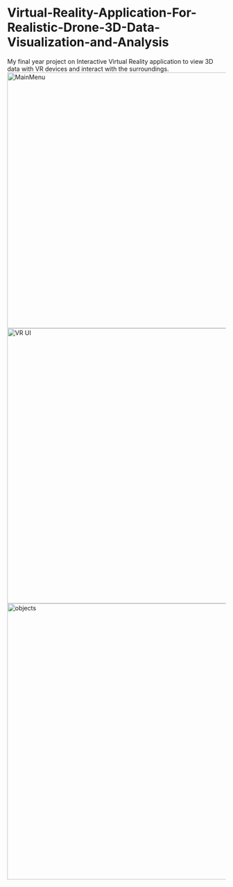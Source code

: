 # Virtual-Reality-Application-For-Realistic-Drone-3D-Data-Visualization-and-Analysis
 My final year project on Interactive Virtual Reality application to view 3D data with VR devices and interact with the surroundings. 
<img width="590" alt="MainMenu" src="https://user-images.githubusercontent.com/98103024/227733073-c1e6ba17-a521-45c8-95c3-2512ad3bc9ee.png">
<img width="635" alt="VR UI" src="https://user-images.githubusercontent.com/98103024/227733119-416423b1-4475-4972-8e38-4b9e9c34966b.png">
<img width="637" alt="objects" src="https://user-images.githubusercontent.com/98103024/227733132-c1f1902c-05db-42a8-a9b5-edc9d9d7c072.png">
